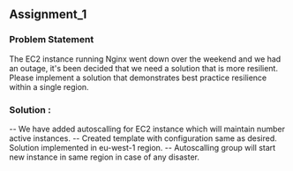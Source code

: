 ## Assignment_1 
### Problem Statement
The EC2 instance running Nginx went down over the weekend and we had an outage, it's been decided that we need a solution that is more resilient. Please implement a solution that demonstrates best practice resilience within a single region.
### Solution :
-- We have added autoscalling for EC2 instance which will maintain number active instances. 
-- Created template with configuration same as desired. Solution implemented in eu-west-1 region.
-- Autoscalling group will start new instance in same region in case of any disaster.


